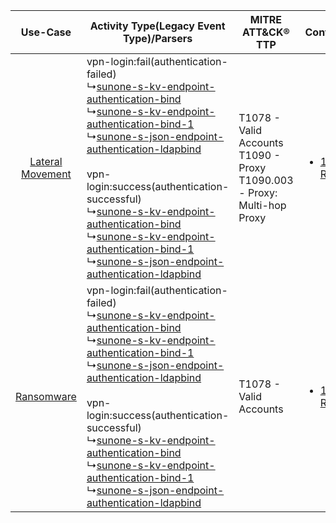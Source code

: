 |    Use-Case    | Activity Type(Legacy Event Type)/Parsers    | MITRE ATT&CK® TTP    | Content    |
|:----:| ---- | ---- | ---- |
| [Lateral Movement](../../../UseCases/uc_lateral_movement.md) |  vpn-login:fail(authentication-failed)<br> ↳[sunone-s-kv-endpoint-authentication-bind](Ps/pC_sunoneskvendpointauthenticationbind.md)<br> ↳[sunone-s-kv-endpoint-authentication-bind-1](Ps/pC_sunoneskvendpointauthenticationbind1.md)<br> ↳[sunone-s-json-endpoint-authentication-ldapbind](Ps/pC_sunonesjsonendpointauthenticationldapbind.md)<br><br> vpn-login:success(authentication-successful)<br> ↳[sunone-s-kv-endpoint-authentication-bind](Ps/pC_sunoneskvendpointauthenticationbind.md)<br> ↳[sunone-s-kv-endpoint-authentication-bind-1](Ps/pC_sunoneskvendpointauthenticationbind1.md)<br> ↳[sunone-s-json-endpoint-authentication-ldapbind](Ps/pC_sunonesjsonendpointauthenticationldapbind.md)<br> | T1078 - Valid Accounts<br>T1090 - Proxy<br>T1090.003 - Proxy: Multi-hop Proxy<br> | [<ul><li>1 Rules</li></ul>](RM/r_m_sunone_sunone_Lateral_Movement.md) |
|       [Ransomware](../../../UseCases/uc_ransomware.md)       |  vpn-login:fail(authentication-failed)<br> ↳[sunone-s-kv-endpoint-authentication-bind](Ps/pC_sunoneskvendpointauthenticationbind.md)<br> ↳[sunone-s-kv-endpoint-authentication-bind-1](Ps/pC_sunoneskvendpointauthenticationbind1.md)<br> ↳[sunone-s-json-endpoint-authentication-ldapbind](Ps/pC_sunonesjsonendpointauthenticationldapbind.md)<br><br> vpn-login:success(authentication-successful)<br> ↳[sunone-s-kv-endpoint-authentication-bind](Ps/pC_sunoneskvendpointauthenticationbind.md)<br> ↳[sunone-s-kv-endpoint-authentication-bind-1](Ps/pC_sunoneskvendpointauthenticationbind1.md)<br> ↳[sunone-s-json-endpoint-authentication-ldapbind](Ps/pC_sunonesjsonendpointauthenticationldapbind.md)<br> | T1078 - Valid Accounts<br>    | [<ul><li>1 Rules</li></ul>](RM/r_m_sunone_sunone_Ransomware.md)       |